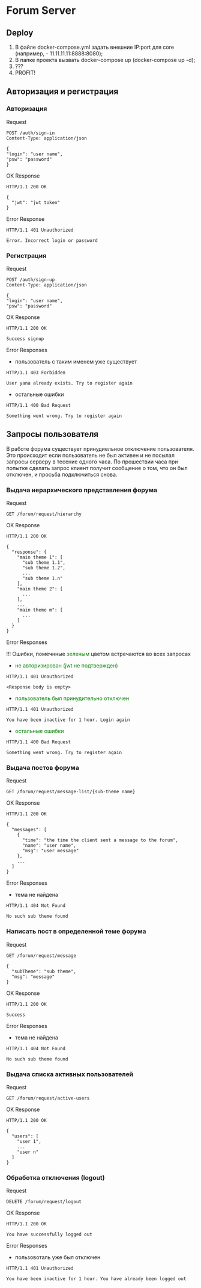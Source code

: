 # Forum Server

## Deploy

1. В файле docker-compose.yml задать внешние IP:port для core (например, - 11.11.11.11:8888:8080);
2. В папке проекта вызвать docker-compose up (docker-compose up -d);
3. ??? 
4. PROFIT!

## Авторизация и регистрация

### Авторизация
Request
```http request
POST /auth/sign-in
Content-Type: application/json

{
"login": "user name",
"psw": "password"
}
```
OK Response
```http request
HTTP/1.1 200 OK

{
  "jwt": "jwt token"
}
```
Error Response
```http request
HTTP/1.1 401 Unauthorized

Error. Incorrect login or password
```

### Регистрация
Request
```http request
POST /auth/sign-up
Content-Type: application/json

{
"login": "user name",
"psw": "password"
```
OK Response
```http request
HTTP/1.1 200 OK

Success signup
```
Error Responses

- пользователь с таким именем уже существует
```http request
HTTP/1.1 403 Forbidden

User yana already exists. Try to register again
```

- остальные ошибки
```http request
HTTP/1.1 400 Bad Request

Something went wrong. Try to register again
```

## Запросы пользователя

В работе форума существует принудиельное отключение пользователя.
Это происходит если пользователь не был активен и не посылал запросы
серверу в тесение одного часа. По прошествии часа при попытке сделать
запрос клиент получит сообщение о том, что он был отключен, и просьба
подключиться снова.

### Выдача иерархического представления форума
Request
```http request
GET /forum/request/hierarchy
```
OK Response
```http request
HTTP/1.1 200 OK

{
  "response": {
    "main theme 1": [
      "sub theme 1.1",
      "sub theme 1.2",
      ...
      "sub theme 1.n"
    ],
    "main theme 2": [
      ...
    ],
    ...
    "main theme m": [
      ...
    ]
  }
}
```
Error Responses

!!! Ошибки, помечнные <span style="color:green">зеленым</span> цветом встречаются во всех запросах
- <span style="color:green">не авторизирован (jwt не подтвержден)</span>
```http request
HTTP/1.1 401 Unauthorized

<Response body is empty>
```

- <span style="color:green">пользователь был принудительно отключен</span>
```http request
HTTP/1.1 401 Unauthorized

You have been inactive for 1 hour. Login again
```
- <span style="color:green">остальные ошибки</span>
```http request
HTTP/1.1 400 Bad Request

Something went wrong. Try to register again
```
### Выдача постов форума 
Request
```http request
GET /forum/request/message-list/{sub-theme name}
```
OK Response
```http request
HTTP/1.1 200 OK

{
  "messages": [
    {
      "time": "the time the client sent a message to the forum",
      "name": "user name",
      "msg": "user message"
    },
    ...
  ]
}
```
Error Responses

- тема не найдена 
```http request
HTTP/1.1 404 Not Found

No such sub theme found
```

### Написать пост в определенной теме форума

Request
```http request
GET /forum/request/message

{
  "subTheme": "sub theme",
  "msg": "message"
}
```
OK Response
```http request
HTTP/1.1 200 OK

Success
```
Error Responses

- тема не найдена
```http request
HTTP/1.1 404 Not Found

No such sub theme found
```
### Выдача списка активных пользователей

Request
```http request
GET /forum/request/active-users
```
OK Response
```http request
HTTP/1.1 200 OK

{
  "users": [
    "user 1",
    ...
    "user n"
  ]
}
```

### Обработка отключения (logout)

Request
```http request
DELETE /forum/request/logout
```
OK Response
```http request
HTTP/1.1 200 OK

You have successfully logged out
```
Error Responses

- пользовоталь уже был отключен
```http request
HTTP/1.1 401 Unauthorized

You have been inactive for 1 hour. You have already been logged out
```

